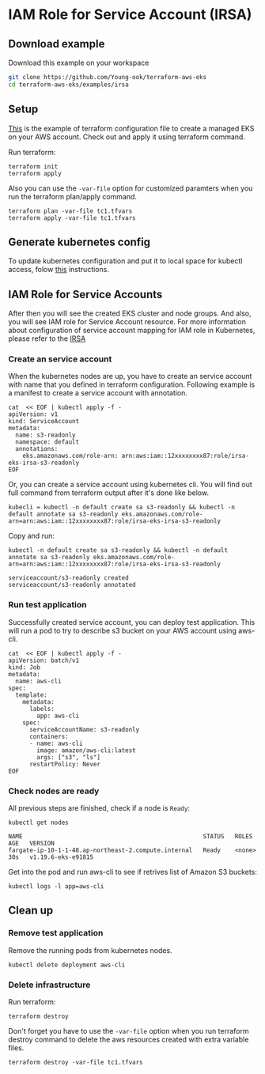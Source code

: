 # IAM Role for Service Account (IRSA)

## Download example
Download this example on your workspace
```sh
git clone https://github.com/Young-ook/terraform-aws-eks
cd terraform-aws-eks/examples/irsa
```

## Setup
[This](https://github.com/Young-ook/terraform-aws-eks/blob/main/examples/irsa/main.tf) is the example of terraform configuration file to create a managed EKS on your AWS account. Check out and apply it using terraform command.

Run terraform:
```
terraform init
terraform apply
```
Also you can use the `-var-file` option for customized paramters when you run the terraform plan/apply command.
```
terraform plan -var-file tc1.tfvars
terraform apply -var-file tc1.tfvars
```

## Generate kubernetes config
To update kubernetes configuration and put it to local space for kubectl access, folow [this](https://github.com/Young-ook/terraform-aws-eks/blob/main/README.md#generate-kubernetes-config) instructions.

## IAM Role for Service Accounts
After then you will see the created EKS cluster and node groups. And also, you will see IAM role for Service Account resource. For more information about configuration of service account mapping for IAM role in Kubernetes, please refer to the [IRSA](https://github.com/Young-ook/terraform-aws-eks/blob/main/modules/iam-role-for-serviceaccount/)

### Create an service account
When the kubernetes nodes are up, you have to create an service account with name that you defined in terraform configuration. Following example is a manifest to create a service account with annotation.
```
cat  << EOF | kubectl apply -f -
apiVersion: v1
kind: ServiceAccount
metadata:
  name: s3-readonly
  namespace: default
  annotations:
    eks.amazonaws.com/role-arn: arn:aws:iam::12xxxxxxxx87:role/irsa-eks-irsa-s3-readonly
EOF
```
Or, you can create a service account using kubernetes cli. You will find out full command from terraform output after it's done like below.
```
kubecli = kubectl -n default create sa s3-readonly && kubectl -n default annotate sa s3-readonly eks.amazonaws.com/role-arn=arn:aws:iam::12xxxxxxxx87:role/irsa-eks-irsa-s3-readonly
```
Copy and run:
```
kubectl -n default create sa s3-readonly && kubectl -n default annotate sa s3-readonly eks.amazonaws.com/role-arn=arn:aws:iam::12xxxxxxxx87:role/irsa-eks-irsa-s3-readonly
```
```
serviceaccount/s3-readonly created
serviceaccount/s3-readonly annotated
```

### Run test application
Successfully created service account, you can deploy test application. This will run a pod to try to describe s3 bucket on your AWS account using aws-cli.
```
cat  << EOF | kubectl apply -f -
apiVersion: batch/v1
kind: Job
metadata:
  name: aws-cli
spec:
  template:
    metadata:
      labels:
        app: aws-cli
    spec:
      serviceAccountName: s3-readonly
      containers:
      - name: aws-cli
        image: amazon/aws-cli:latest
        args: ["s3", "ls"]
      restartPolicy: Never
EOF
```

### Check nodes are ready
All previous steps are finished, check if a node is `Ready`:
```
kubectl get nodes
```
```
NAME                                                   STATUS   ROLES    AGE   VERSION
fargate-ip-10-1-1-48.ap-northeast-2.compute.internal   Ready    <none>   30s   v1.19.6-eks-e91815
```

Get into the pod and run aws-cli to see if retrives list of Amazon S3 buckets:
```
kubectl logs -l app=aws-cli
```

## Clean up
### Remove test application
Remove the running pods from kubernetes nodes.
```
kubectl delete deployment aws-cli
```

### Delete infrastructure
Run terraform:
```
terraform destroy
```
Don't forget you have to use the `-var-file` option when you run terraform destroy command to delete the aws resources created with extra variable files.
```
terraform destroy -var-file tc1.tfvars
```
